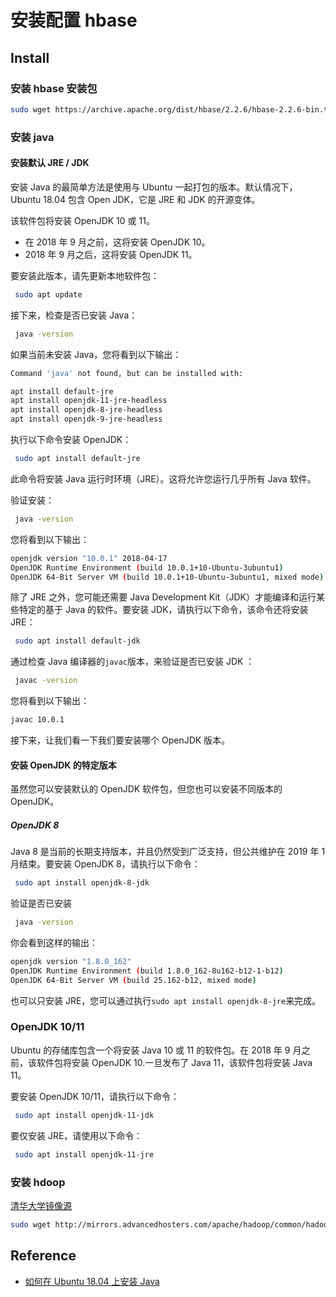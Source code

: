 # 安装配置 hbase

## Install

### 安装 hbase 安装包

```sh
sudo wget https://archive.apache.org/dist/hbase/2.2.6/hbase-2.2.6-bin.tar.gz /usr/local/
```

### 安装 java

#### 安装默认 JRE / JDK

安装 Java 的最简单方法是使用与 Ubuntu 一起打包的版本。默认情况下，Ubuntu 18.04 包含 Open JDK，它是 JRE 和 JDK 的开源变体。

该软件包将安装 OpenJDK 10 或 11。

- 在 2018 年 9 月之前，这将安装 OpenJDK 10。
- 2018 年 9 月之后，这将安装 OpenJDK 11。

要安装此版本，请先更新本地软件包：

```sh
 sudo apt update
```

接下来，检查是否已安装 Java：

```sh
 java -version
```

如果当前未安装 Java，您将看到以下输出：

```sh
Command 'java' not found, but can be installed with:

apt install default-jre
apt install openjdk-11-jre-headless
apt install openjdk-8-jre-headless
apt install openjdk-9-jre-headless
```

执行以下命令安装 OpenJDK：

```sh
 sudo apt install default-jre
```

此命令将安装 Java 运行时环境（JRE）。这将允许您运行几乎所有 Java 软件。

验证安装：

```sh
 java -version
```

您将看到以下输出：

```sh
openjdk version "10.0.1" 2018-04-17
OpenJDK Runtime Environment (build 10.0.1+10-Ubuntu-3ubuntu1)
OpenJDK 64-Bit Server VM (build 10.0.1+10-Ubuntu-3ubuntu1, mixed mode)
```

除了 JRE 之外，您可能还需要 Java Development Kit（JDK）才能编译和运行某些特定的基于 Java 的软件。要安装 JDK，请执行以下命令，该命令还将安装 JRE：

```sh
 sudo apt install default-jdk
```

通过检查 Java 编译器的`javac`版本，来验证是否已安装 JDK ：

```sh
 javac -version
```

您将看到以下输出：

```sh
javac 10.0.1
```

接下来，让我们看一下我们要安装哪个 OpenJDK 版本。

#### 安装 OpenJDK 的特定版本

虽然您可以安装默认的 OpenJDK 软件包，但您也可以安装不同版本的 OpenJDK。

##### OpenJDK 8

Java 8 是当前的长期支持版本，并且仍然受到广泛支持，但公共维护在 2019 年 1 月结束。要安装 OpenJDK 8，请执行以下命令：

```sh
 sudo apt install openjdk-8-jdk
```

验证是否已安装

```sh
 java -version
```

你会看到这样的输出：

```sh
openjdk version "1.8.0_162"
OpenJDK Runtime Environment (build 1.8.0_162-8u162-b12-1-b12)
OpenJDK 64-Bit Server VM (build 25.162-b12, mixed mode)
```

也可以只安装 JRE，您可以通过执行`sudo apt install openjdk-8-jre`来完成。

### OpenJDK 10/11

Ubuntu 的存储库包含一个将安装 Java 10 或 11 的软件包。在 2018 年 9 月之前，该软件包将安装 OpenJDK 10.一旦发布了 Java 11，该软件包将安装 Java 11。

要安装 OpenJDK 10/11，请执行以下命令：

```sh
 sudo apt install openjdk-11-jdk
```

要仅安装 JRE，请使用以下命令：

```sh
 sudo apt install openjdk-11-jre
```

### 安装 hdoop

[清华大学镜像源](https://mirrors.tuna.tsinghua.edu.cn/apache/hadoop/common/stable/)

```sh
sudo wget http://mirrors.advancedhosters.com/apache/hadoop/common/hadoop-3.3.0/hadoop-3.3.0-src.tar.gz
```

## Reference

- [如何在 Ubuntu 18.04 上安装 Java](https://cloud.tencent.com/developer/article/1162527)
